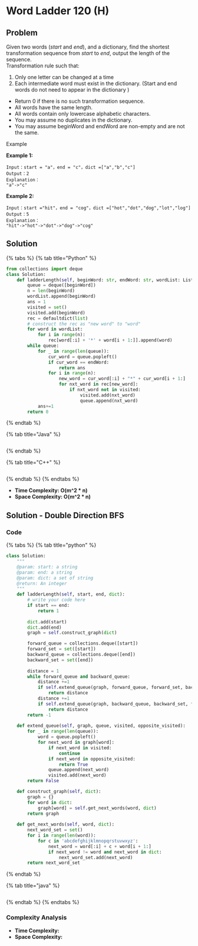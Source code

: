 # Word Ladder 120 (H)

## Problem

Given two words (_start_ and _end_), and a dictionary, find the shortest transformation sequence from _start_ to _end_, output the length of the sequence.\
Transformation rule such that:

1. Only one letter can be changed at a time
2. Each intermediate word must exist in the dictionary. (Start and end words do not need to appear in the dictionary )

* Return 0 if there is no such transformation sequence.
* All words have the same length.
* All words contain only lowercase alphabetic characters.
* You may assume no duplicates in the dictionary.
* You may assume beginWord and endWord are non-empty and are not the same.

Example

**Example 1:**

```
Input：start = "a"，end = "c"，dict =["a","b","c"]
Output：2
Explanation：
"a"->"c"
```

**Example 2:**

```
Input：start ="hit"，end = "cog"，dict =["hot","dot","dog","lot","log"]
Output：5
Explanation：
"hit"->"hot"->"dot"->"dog"->"cog"
```



## Solution&#x20;

{% tabs %}
{% tab title="Python" %}
```python
from collections import deque
class Solution:
    def ladderLength(self, beginWord: str, endWord: str, wordList: List[str]) -> int:
        queue = deque([beginWord])
        n = len(beginWord)
        wordList.append(beginWord)
        ans = 1
        visited = set()
        visited.add(beginWord)
        rec = defaultdict(list)
        # construct the rec as "new word" to "word"
        for word in wordList:
            for i in range(n):
                rec[word[:i] + '*' + word[i + 1:]].append(word)
        while queue:
            for _ in range(len(queue)):
                cur_word = queue.popleft()
                if cur_word == endWord:
                    return ans
                for i in range(n):
                    new_word = cur_word[:i] + "*" + cur_word[i + 1:]
                    for nxt_word in rec[new_word]:
                        if nxt_word not in visited:
                            visited.add(nxt_word)
                            queue.append(nxt_word)
            ans+=1
        return 0
```
{% endtab %}

{% tab title="Java" %}
```java
```
{% endtab %}

{% tab title="C++" %}
```cpp
```
{% endtab %}
{% endtabs %}

* **Time Complexity: O(m^2 \* n)**
* **Space Complexity: O(m^2 \* n)**

## Solution - Double Direction BFS

### Code

{% tabs %}
{% tab title="python" %}
```python
class Solution:
    """
    @param: start: a string
    @param: end: a string
    @param: dict: a set of string
    @return: An integer
    """
    def ladderLength(self, start, end, dict):
        # write your code here
        if start == end:
            return 1
        
        dict.add(start)
        dict.add(end)
        graph = self.construct_graph(dict)

        forward_queue = collections.deque([start])
        forward_set = set([start])
        backward_queue = collections.deque([end])
        backward_set = set([end])
        
        distance = 1
        while forward_queue and backward_queue:
            distance +=1
            if self.extend_queue(graph, forward_queue, forward_set, backward_set):
                return distance
            distance +=1
            if self.extend_queue(graph, backward_queue, backward_set, forward_set):
                return distance 
        return -1
    
    def extend_queue(self, graph, queue, visited, opposite_visited):
        for _ in range(len(queue)):
            word = queue.popleft()
            for next_word in graph[word]:
                if next_word in visited:
                    continue
                if next_word in opposite_visited:
                    return True
                queue.append(next_word)
                visited.add(next_word)
        return False

    def construct_graph(self, dict):
        graph = {}
        for word in dict:
            graph[word] = self.get_next_words(word, dict)
        return graph
    
    def get_next_words(self, word, dict):
        next_word_set = set()
        for i in range(len(word)):
            for c in 'abcdefghijklmnopqrstuvwxyz':
                next_word = word[:i] + c + word[i + 1:]
                if next_word != word and next_word in dict:
                    next_word_set.add(next_word)
        return next_word_set
```
{% endtab %}

{% tab title="java" %}
```
```
{% endtab %}
{% endtabs %}

### Complexity Analysis

* **Time Complexity:**
* **Space Complexity:**
